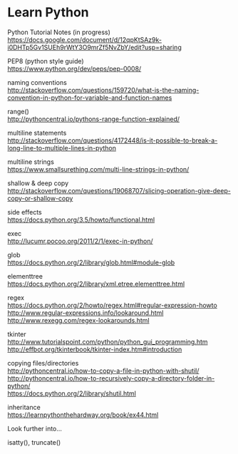 # Learn Python      

Python Tutorial Notes (in progress)      
https://docs.google.com/document/d/12qpKtSAz9k-i0DHTp5Gv1SUEh9rWtY3O9mrZf5NvZbY/edit?usp=sharing

PEP8 (python style guide)          
https://www.python.org/dev/peps/pep-0008/

naming conventions    
http://stackoverflow.com/questions/159720/what-is-the-naming-convention-in-python-for-variable-and-function-names

range()   
http://pythoncentral.io/pythons-range-function-explained/

multiline statements    
http://stackoverflow.com/questions/4172448/is-it-possible-to-break-a-long-line-to-multiple-lines-in-python

multiline strings   
https://www.smallsurething.com/multi-line-strings-in-python/

shallow & deep copy   
http://stackoverflow.com/questions/19068707/slicing-operation-give-deep-copy-or-shallow-copy

side effects    
https://docs.python.org/3.5/howto/functional.html

exec    
http://lucumr.pocoo.org/2011/2/1/exec-in-python/      

glob  
https://docs.python.org/2/library/glob.html#module-glob   

elementtree   
https://docs.python.org/2/library/xml.etree.elementtree.html  

regex   
https://docs.python.org/2/howto/regex.html#regular-expression-howto   
http://www.regular-expressions.info/lookaround.html   
http://www.rexegg.com/regex-lookarounds.html    

tkinter   
http://www.tutorialspoint.com/python/python_gui_programming.htm   
http://effbot.org/tkinterbook/tkinter-index.htm#introduction    

copying files/directories   
http://pythoncentral.io/how-to-copy-a-file-in-python-with-shutil/   
http://pythoncentral.io/how-to-recursively-copy-a-directory-folder-in-python/   
https://docs.python.org/2/library/shutil.html

inheritance   
https://learnpythonthehardway.org/book/ex44.html    

Look further into...       

isatty(), truncate()    





